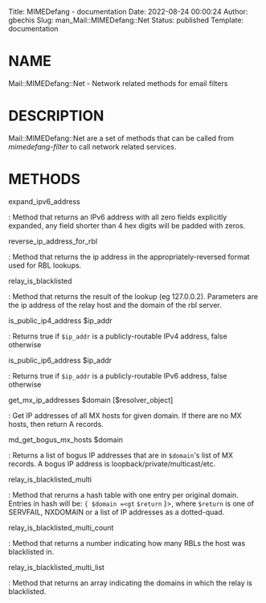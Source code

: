 Title: MIMEDefang - documentation
Date: 2022-08-24 00:00:24
Author: gbechis
Slug: man_Mail::MIMEDefang::Net
Status: published
Template: documentation

# NAME

Mail::MIMEDefang::Net - Network related methods for email filters

# DESCRIPTION

Mail::MIMEDefang::Net are a set of methods that can be called from
*mimedefang-filter* to call network related services.

# METHODS

expand_ipv6_address

:   Method that returns an IPv6 address with all zero fields explicitly
    expanded, any field shorter than 4 hex digits will be padded with
    zeros.

reverse_ip_address_for_rbl

:   Method that returns the ip address in the appropriately-reversed
    format used for RBL lookups.

relay_is_blacklisted

:   Method that returns the result of the lookup (eg 127.0.0.2).
    Parameters are the ip address of the relay host and the domain of
    the rbl server.

is_public_ip4_address $ip_addr

:   Returns true if `$ip_addr` is a publicly-routable IPv4 address,
    false otherwise

is_public_ip6_address $ip_addr

:   Returns true if `$ip_addr` is a publicly-routable IPv6 address,
    false otherwise

get_mx_ip_addresses $domain \[\$resolver_object\]

:   Get IP addresses of all MX hosts for given domain. If there are no
    MX hosts, then return A records.

md_get_bogus_mx_hosts $domain

:   Returns a list of bogus IP addresses that are in `$domain`\'s list
    of MX records. A bogus IP address is loopback/private/multicast/etc.

relay_is_blacklisted_multi

:   Method that rerurns a hash table with one entry per original domain.
    Entries in hash will be: `{ $domain =<gt` `$return` }>, where
    `$return` is one of SERVFAIL, NXDOMAIN or a list of IP addresses as
    a dotted-quad.

relay_is_blacklisted_multi_count

:   Method that returns a number indicating how many RBLs the host was
    blacklisted in.

relay_is_blacklisted_multi_list

:   Method that returns an array indicating the domains in which the
    relay is blacklisted.

